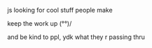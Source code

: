 
js looking for cool stuff people make

keep the work up (°°)/

and be kind to ppl, ydk what they r passing thru
